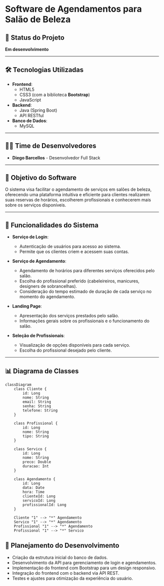 # Software de Agendamentos para Salão de Beleza

## 📌 Status do Projeto
**Em desenvolvimento**

---

## 🛠 Tecnologias Utilizadas
- **Frontend**:
  - HTML5
  - CSS3 (com a biblioteca **Bootstrap**)
  - JavaScript
- **Backend**:
  - Java (Spring Boot)
  - API RESTful
- **Banco de Dados**:
  - MySQL

---

## 👨‍💻 Time de Desenvolvedores
- **Diego Barcellos** - Desenvolvedor Full Stack

---

## 🎯 Objetivo do Software
O sistema visa facilitar o agendamento de serviços em salões de beleza, oferecendo uma plataforma intuitiva e eficiente para clientes realizarem suas reservas de horários, escolherem profissionais e conhecerem mais sobre os serviços disponíveis.

---

## 🚀 Funcionalidades do Sistema
- **Serviço de Login**:
  - Autenticação de usuários para acesso ao sistema.
  - Permite que os clientes criem e acessem suas contas.

- **Serviço de Agendamento**:
  - Agendamento de horários para diferentes serviços oferecidos pelo salão.
  - Escolha do profissional preferido (cabeleireiros, manicures, designers de sobrancelhas).
  - Consideração do tempo estimado de duração de cada serviço no momento do agendamento.

- **Landing Page**:
  - Apresentação dos serviços prestados pelo salão.
  - Informações gerais sobre os profissionais e o funcionamento do salão.

- **Seleção de Profissionais**:
  - Visualização de opções disponíveis para cada serviço.
  - Escolha do profissional desejado pelo cliente.

---

## 📊 Diagrama de Classes

```mermaid
classDiagram
    class Cliente {
        id: Long
        nome: String
        email: String
        senha: String
        telefone: String
    }
    
    class Profissional {
        id: Long
        nome: String
        tipo: String
    }
    
    class Servico {
        id: Long
        nome: String
        preco: Double
        duracao: Int
    }
    
    class Agendamento {
        id: Long
        data: Date
        hora: Time
        clienteId: Long
        servicoId: Long
        profissionalId: Long
    }
    
    Cliente "1" --> "*" Agendamento
    Servico "1" --> "*" Agendamento
    Profissional "1" --> "*" Agendamento
    Profissional "1" --> "*" Servico

```
## 📅 Planejamento do Desenvolvimento
- Criação da estrutura inicial do banco de dados.
- Desenvolvimento da API para gerenciamento de login e agendamentos.
- Implementação do frontend com Bootstrap para um design responsivo.
- Integração do frontend com o backend via API REST.
- Testes e ajustes para otimização da experiência do usuário.
